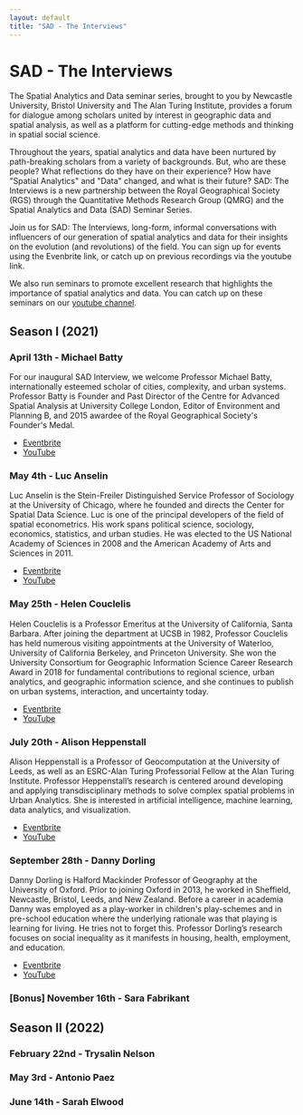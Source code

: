 ```yaml
---
layout: default
title: "SAD - The Interviews"
---
```


# SAD - The Interviews

The Spatial Analytics and Data seminar series, brought to you by Newcastle University, Bristol University and The Alan Turing Institute, provides a forum for dialogue among scholars united by interest in geographic data and spatial analysis, as well as a platform for cutting-edge methods and thinking in spatial social science.

Throughout the years, spatial analytics and data have been nurtured by path-breaking scholars from a variety of backgrounds. But, who are these people? What reflections do they have on their experience? How have "Spatial Analytics" and "Data" changed, and what is their future? SAD: The Interviews is a new partnership between the Royal Geographical Society (RGS) through the Quantitative Methods Research Group (QMRG) and the Spatial Analytics and Data (SAD) Seminar Series.

Join us for SAD: The Interviews, long-form, informal conversations with influencers of our generation of spatial analytics and data for their insights on the evolution (and revolutions) of the field. You can sign up for events using the Evenbrite link, or catch up on previous recordings via the youtube link.

We also run seminars to promote excellent research that highlights the importance of spatial analytics and data. You can catch up on these seminars on our [youtube channel](https://www.youtube.com/playlist?list=PL6M30zBbmmEMIOWbeOlfDMlk8pJgGDQGK).

## Season I (2021)

### April 13th - Michael Batty

For our inaugural SAD Interview, we welcome Professor Michael Batty, internationally esteemed scholar of cities, complexity, and urban systems. Professor Batty is Founder and Past Director of the Centre for Advanced Spatial Analysis at University College London, Editor of Environment and Planning B, and 2015 awardee of the Royal Geographical Society's Founder's Medal.

- [Eventbrite](https://www.eventbrite.co.uk/e/spatial-analytics-data-the-interviews-professor-michael-batty-tickets-148357512313#)
- [YouTube](https://www.youtube.com/watch?v=X0N6zrS85H8) 

### May 4th - Luc Anselin

Luc Anselin is the Stein-Freiler Distinguished Service Professor of Sociology at the University of Chicago, where he founded and directs the Center for Spatial Data Science. Luc is one of the principal developers of the field of spatial econometrics. His work spans political science, sociology, economics, statistics, and urban studies. He was elected to the US National Academy of Sciences in 2008 and the American Academy of Arts and Sciences in 2011.

- [Eventbrite](https://www.eventbrite.co.uk/e/spatial-analytics-and-data-interview-luc-anselin-tickets-151641085569)
- [YouTube](https://www.youtube.com/watch?v=bEGhPXWUdHc)

### May 25th - Helen Couclelis

Helen Couclelis is a Professor Emeritus at the University of California, Santa Barbara. After joining the department at UCSB in 1982, Professor Couclelis has held numerous visiting appointments at the University of Waterloo, University of California Berkeley, and Princeton University. She won the University Consortium for Geographic Information Science Career Research Award in 2018 for fundamental contributions to regional science, urban analytics, and geographic information science, and she continues to publish on urban systems, interaction, and uncertainty today.

- [Eventbrite](https://www.eventbrite.co.uk/e/spatial-analytics-data-the-interviews-helen-couclelis-tickets-153972087659)
- [YouTube](https://www.youtube.com/watch?v=YDDmFRv3pII)

### July 20th - Alison Heppenstall

Alison Heppenstall is a Professor of Geocomputation at the University of Leeds, as well as an ESRC-Alan Turing Professorial Fellow at the Alan Turing Institute. Professor Heppenstall’s research is centered around developing and applying transdisciplinary methods to solve complex spatial problems in Urban Analytics. She is interested in artificial intelligence, machine learning, data analytics, and visualization. 

- [Eventbrite](https://www.eventbrite.co.uk/e/spatial-analytics-data-the-interviews-alison-heppenstall-tickets-153973022455)
- [YouTube](https://www.youtube.com/watch?v=rJCWH71ZmSI)

### September 28th - Danny Dorling

Danny Dorling is Halford Mackinder Professor of Geography at the University of Oxford. Prior to joining Oxford in 2013, he worked in Sheffield, Newcastle, Bristol, Leeds, and New Zealand. Before a career in academia Danny was employed as a play-worker in children's play-schemes and in pre-school education where the underlying rationale was that playing is learning for living. He tries not to forget this. Professor Dorling’s research focuses on social inequality as it manifests in housing, health, employment, and education.

- [Eventbrite](https://www.eventbrite.co.uk/e/spatial-analytics-data-the-interviews-danny-dorling-tickets-153974244109)
- [YouTube]()

### [Bonus] November 16th - Sara Fabrikant

## Season II (2022)

### February 22nd - Trysalin Nelson

### May 3rd - Antonio Paez

### June 14th - Sarah Elwood